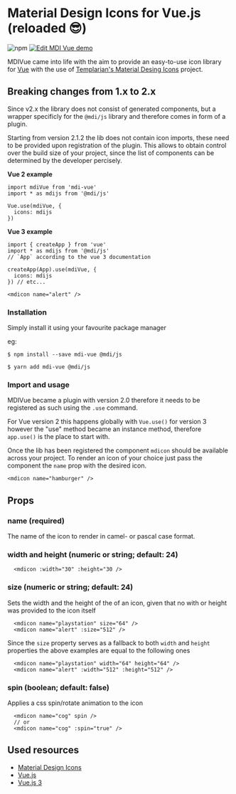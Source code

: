 # Material Design Icons for Vue.js (reloaded 😎)

![npm](https://img.shields.io/npm/dw/mdi-vue)
[![Edit MDI Vue demo](https://codesandbox.io/static/img/play-codesandbox.svg)](https://codesandbox.io/s/modest-greider-0ot9p?fontsize=14&hidenavigation=1&theme=dark)

MDIVue came into life with the aim to provide an easy-to-use icon library for [Vue](https://vuejs.org/)
with the use of [Templarian's Material Desing Icons](https://github.com/Templarian/MaterialDesign) project.

## Breaking changes from 1.x to 2.x

Since v2.x the library does not consist of generated components, but a wrapper specificly for the `@mdi/js`
library and therefore comes in form of a plugin. 

Starting from version 2.1.2 the lib does not contain icon imports, these need to be provided upon 
registration of the plugin. This allows to obtain control over the build size of your project,
since the list of components can be determined by the developer percisely.

**Vue 2 example**  
```
import mdiVue from 'mdi-vue'
import * as mdijs from '@mdi/js'

Vue.use(mdiVue, {
  icons: mdijs
}) 
```

**Vue 3 example**  
```
import { createApp } from 'vue'
import * as mdijs from '@mdi/js'
// `App` according to the vue 3 documentation

createApp(App).use(mdiVue, {
  icons: mdijs
}) // etc...
```

```
<mdicon name="alert" />
```

### Installation

Simply install it using your favourite package manager

eg: 
```
$ npm install --save mdi-vue @mdi/js
```
```
$ yarn add mdi-vue @mdi/js
```

### Import and usage
MDIVue became a plugin with version 2.0 therefore it needs to be registered as such using the `.use` command.

For Vue version 2 this happens globally with `Vue.use()` for version 3 however the "use" method became an instance method,
therefore `app.use()` is the place to start with.

Once the lib has been registered the component `mdicon` should be available across your project. To render an icon of your
choice just pass the component the `name` prop with the desired icon.

```
<mdicon name="hamburger" />
```

## Props

### name (required)
The name of the icon to render in camel- or pascal case format.

### width and height (numeric or string; default: 24)
```
  <mdicon :width="30" :height="30 />
```

### size (numeric or string; default: 24)
Sets the width and the height of the of an icon, given that no with or height was provided to the icon itself
```
  <mdicon name="playstation" size="64" />
  <mdicon name="alert" :size="512" />
```
Since the `size` property serves as a fallback to both `width` and `height` properties the above examples are equal to the following ones
```
  <mdicon name="playstation" width="64" height="64" />
  <mdicon name="alert" :width="512" :height="512" />
```

### spin (boolean; default: false)
Applies a css spin/rotate animation to the icon
```
  <mdicon name="cog" spin />
  // or
  <mdicon name="cog" :spin="true" />
```


## Used resources

- [Material Design Icons](https://materialdesignicons.com/)
- [Vue.js](https://vuejs.org/)
- [Vue.js 3](https://v3.vuejs.org/)
